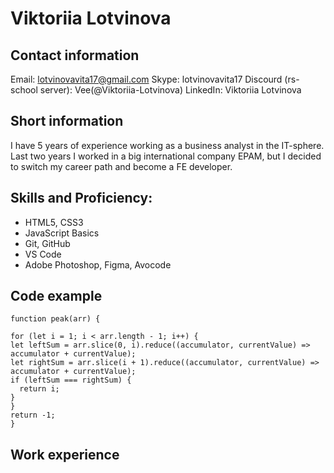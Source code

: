# Viktoriia Lotvinova
## Contact information
Email: lotvinovavita17@gmail.com
Skype: lotvinovavita17
Discourd (rs-school server): Vee(@Viktoriia-Lotvinova)
LinkedIn: Viktoriia Lotvinova
## Short information
I have 5 years of experience working as a business analyst in the IT-sphere. Last two years I worked in a big international company EPAM, but I decided to switch my career path and become a FE developer.
## Skills and Proficiency:
- HTML5, CSS3
- JavaScript Basics
- Git, GitHub
- VS Code
- Adobe Photoshop, Figma, Avocode
## Code example
    function peak(arr) {

    for (let i = 1; i < arr.length - 1; i++) {
    let leftSum = arr.slice(0, i).reduce((accumulator, currentValue) => accumulator + currentValue);
    let rightSum = arr.slice(i + 1).reduce((accumulator, currentValue) => accumulator + currentValue);
    if (leftSum === rightSum) {
      return i;
    }
    }
    return -1;  
    }
## Work experience


